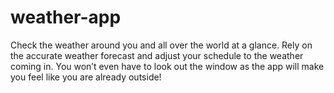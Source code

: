 <h1> weather-app</h1>
<p>Check the weather around you and all over the world at a glance. Rely on the accurate weather forecast and adjust your schedule to the weather coming in. 
You won’t even have to look out the window as the app will make you feel like you are already outside!</p>
